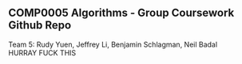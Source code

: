## COMP0005 Algorithms - Group Coursework Github Repo

Team 5: Rudy Yuen, Jeffrey Li, Benjamin Schlagman, Neil Badal
<br>
HURRAY FUCK THIS

